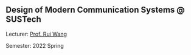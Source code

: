 ## Design of Modern Communication Systems @ SUSTech

Lecturer: [Prof. Rui Wang](https://eee.sustech.edu.cn/p/wangrui/)

Semester: 2022 Spring

